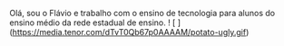 Olá, sou o Flávio e trabalho com o ensino de tecnologia para alunos do ensino médio da rede estadual de ensino.
! [ ] (https://media.tenor.com/dTvT0Qb67p0AAAAM/potato-ugly.gif)
